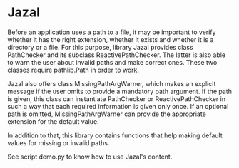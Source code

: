 # Jazal

Before an application uses a path to a file, it may be important to verify
whether it has the right extension, whether it exists and whether it is a
directory or a file. For this purpose, library Jazal provides class PathChecker
and its subclass ReactivePathChecker. The latter is also able to warn the user
about invalid paths and make correct ones. These two classes require
pathlib.Path in order to work.

Jazal also offers class MissingPathArgWarner, which makes an explicit message
if the user omits to provide a mandatory path argument. If the path is given,
this class can instantiate PathChecker or ReactivePathChecker in such a way
that each required information is given only once. If an optional path is
omitted, MissingPathArgWarner can provide the appropriate extension for the
default value.

In addition to that, this library contains functions that help making default
values for missing or invalid paths.

See script demo.py to know how to use Jazal's content.
